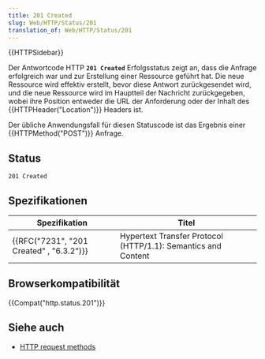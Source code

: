```yaml
---
title: 201 Created
slug: Web/HTTP/Status/201
translation_of: Web/HTTP/Status/201
---
```

{{HTTPSidebar}}

Der Antwortcode HTTP **`201 Created`** Erfolgsstatus zeigt an, dass die Anfrage erfolgreich war und zur Erstellung einer Ressource geführt hat. Die neue Ressource wird effektiv erstellt, bevor diese Antwort zurückgesendet wird, und die neue Ressource wird im Hauptteil der Nachricht zurückgegeben, wobei ihre Position entweder die URL der Anforderung oder der Inhalt des {{HTTPHeader("Location")}} Headers ist.

Der übliche Anwendungsfall für diesen Statuscode ist das Ergebnis einer {{HTTPMethod("POST")}} Anfrage.

## Status

    201 Created

## Spezifikationen

| Spezifikation                                        | Titel                                                         |
| ---------------------------------------------------- | ------------------------------------------------------------- |
| {{RFC("7231", "201 Created" , "6.3.2")}} | Hypertext Transfer Protocol (HTTP/1.1): Semantics and Content |

## Browserkompatibilität

{{Compat("http.status.201")}}

## Siehe auch

- [HTTP request methods](/de/docs/Web/HTTP/Methods)
